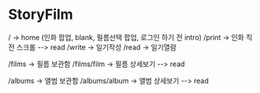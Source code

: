 # StoryFilm

/ -> home (인화 팝업, blank, 필름선택 팝업, 로그인 하기 전 intro)
/print -> 인화 직전 스크롤 --> read
/write -> 일기작성
/read -> 일기열람

/films -> 필름 보관함
/films/film -> 필름 상세보기 --> read

/albums -> 앨범 보관함
/albums/album -> 앨범 상세보기 --> read
